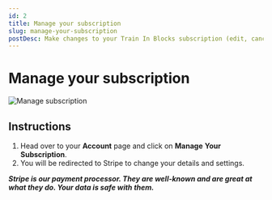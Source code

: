 ```yaml
---
id: 2
title: Manage your subscription
slug: manage-your-subscription
postDesc: Make changes to your Train In Blocks subscription (edit, cancel).
---
```


# Manage your subscription

![Manage subscription](/media-uploads/manage.gif)

## Instructions

1. Head over to your **Account** page and click on **Manage** **Your** **Subscription**.
2. You will be redirected to Stripe to change your details and settings.

**_Stripe is our payment processor. They are well-known and are great at what they do. Your data is safe with them._**
